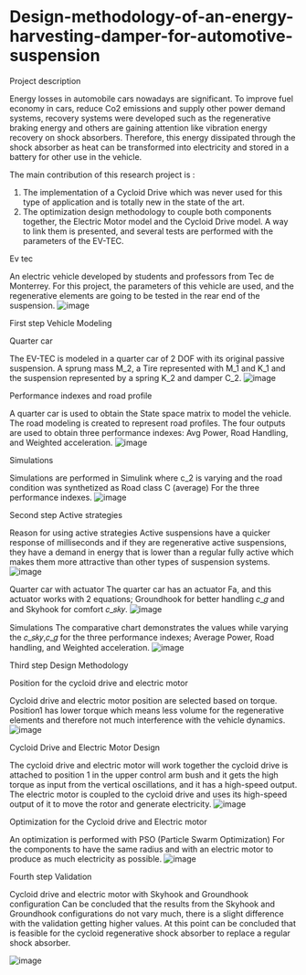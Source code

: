 # Design-methodology-of-an-energy-harvesting-damper-for-automotive-suspension



Project description 


Energy losses in automobile cars nowadays are significant. To improve fuel economy in cars, reduce Co2 emissions and supply other power demand systems, recovery systems were developed such as the regenerative braking energy and others are gaining attention like vibration energy recovery on shock absorbers. Therefore, this energy dissipated through the shock absorber as heat can be transformed into electricity and stored in a battery for other use in the vehicle. 



The main contribution of this research project is :
1. The implementation of a Cycloid Drive which was never used for this type of application and is totally new in the state of the art.
2. The optimization design methodology to couple both components together, the Electric Motor model and the Cycloid Drive model. A way to link them is presented, and several tests are performed with the parameters of the EV-TEC.


Ev tec

An electric vehicle developed by students and professors from Tec de Monterrey.
For this project, the parameters of this vehicle are used, and the regenerative elements are going to be tested in the rear end of the suspension.
![image](https://github.com/KevinAGarcia/Design-methodology-of-an-energy-harvesting-damper-for-automotive-suspension/assets/113644566/93510b3a-d6c7-4bee-a0d0-e4834dd041e2)



First step
Vehicle Modeling

Quarter car

The EV-TEC is modeled in a quarter car of 2 DOF with its original passive suspension. A sprung mass M_2, a Tire represented with M_1 and K_1 and the suspension represented by a spring K_2 and damper C_2.
![image](https://github.com/KevinAGarcia/Design-methodology-of-an-energy-harvesting-damper-for-automotive-suspension/assets/113644566/d7230f71-b917-4897-be0e-2e1cbe3bb201)


Performance indexes and road profile

A quarter car is used to obtain the State space matrix to model the vehicle. The road modeling is created to represent road profiles. The four outputs are used to obtain three performance indexes: Avg Power, Road Handling, and Weighted acceleration.
![image](https://github.com/KevinAGarcia/Design-methodology-of-an-energy-harvesting-damper-for-automotive-suspension/assets/113644566/bf35b93e-d5b6-49d9-9066-24a78b19adc3)



Simulations

Simulations are performed in Simulink where c_2 is varying and the road condition was synthetized as Road class C (average) For the three performance indexes.
![image](https://github.com/KevinAGarcia/Design-methodology-of-an-energy-harvesting-damper-for-automotive-suspension/assets/113644566/6827501c-a25a-46b8-aff3-701112ae2829)


Second step
Active strategies

Reason for using active strategies
Active suspensions have a quicker response of milliseconds and if they are regenerative active suspensions, they have a demand in energy that is lower than a regular fully active which makes them more attractive than other types of suspension systems. 
![image](https://github.com/KevinAGarcia/Design-methodology-of-an-energy-harvesting-damper-for-automotive-suspension/assets/113644566/930f9427-e10f-4930-a9ad-0f99d4b26139)


Quarter car with actuator
The quarter car has an actuator Fa, and this actuator works with 2 equations; Groundhook for better handling 𝑐_𝑔 and  and Skyhook for comfort 𝑐_𝑠𝑘𝑦.
![image](https://github.com/KevinAGarcia/Design-methodology-of-an-energy-harvesting-damper-for-automotive-suspension/assets/113644566/2245e6aa-9459-4c1c-a65d-7c2f51d06b10)


Simulations
The comparative chart demonstrates the values while varying the 𝑐_𝑠𝑘𝑦,𝑐_𝑔 for the three performance indexes; Average Power, Road handling, and Weighted acceleration.
![image](https://github.com/KevinAGarcia/Design-methodology-of-an-energy-harvesting-damper-for-automotive-suspension/assets/113644566/cd55fff3-f7e5-4577-8665-3d6dc58bdc01)

Third step
Design Methodology

Position for the cycloid drive and electric motor

Cycloid drive and electric motor position are selected based on torque. Position1 has lower torque which means less volume for the regenerative elements and therefore not much interference with the vehicle dynamics.
![image](https://github.com/KevinAGarcia/Design-methodology-of-an-energy-harvesting-damper-for-automotive-suspension/assets/113644566/147135c4-3388-440c-b62f-8624e653d524)


Cycloid Drive and Electric Motor Design

The cycloid drive and electric motor will work together the cycloid drive is attached to position 1 in the upper control arm bush and it gets the high torque as input from the vertical oscillations, and it has a high-speed output. The electric motor is coupled to the cycloid drive and uses its high-speed output of it to move the rotor and generate electricity.
![image](https://github.com/KevinAGarcia/Design-methodology-of-an-energy-harvesting-damper-for-automotive-suspension/assets/113644566/ab77833c-a072-4297-a005-c7c435690bf5)


Optimization for the Cycloid drive and Electric motor

An optimization is performed with PSO (Particle Swarm Optimization) For the components to have the same radius and with an electric motor to produce as much electricity as possible.
![image](https://github.com/KevinAGarcia/Design-methodology-of-an-energy-harvesting-damper-for-automotive-suspension/assets/113644566/34305cca-5234-4995-a9f9-fe7d00ababae)

Fourth step
Validation 

Cycloid drive and electric motor with Skyhook and Groundhook configuration
Can be concluded that the results from the Skyhook and Groundhook configurations do not vary much, there is a slight difference with the validation getting higher values. At this point can be concluded that is feasible for the cycloid regenerative shock absorber to replace a regular shock absorber.

![image](https://github.com/KevinAGarcia/Design-methodology-of-an-energy-harvesting-damper-for-automotive-suspension/assets/113644566/ea7ce73e-23b9-4c3e-ab71-b28142366491)
